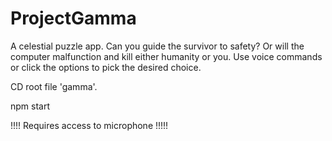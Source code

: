 # ProjectGamma


A celestial puzzle app. Can you guide the survivor to safety? Or will the computer malfunction and kill either humanity or you. Use voice commands or click the options to pick the desired choice.  


CD root file 'gamma'. 


npm start

!!!! Requires access to microphone !!!!! 
